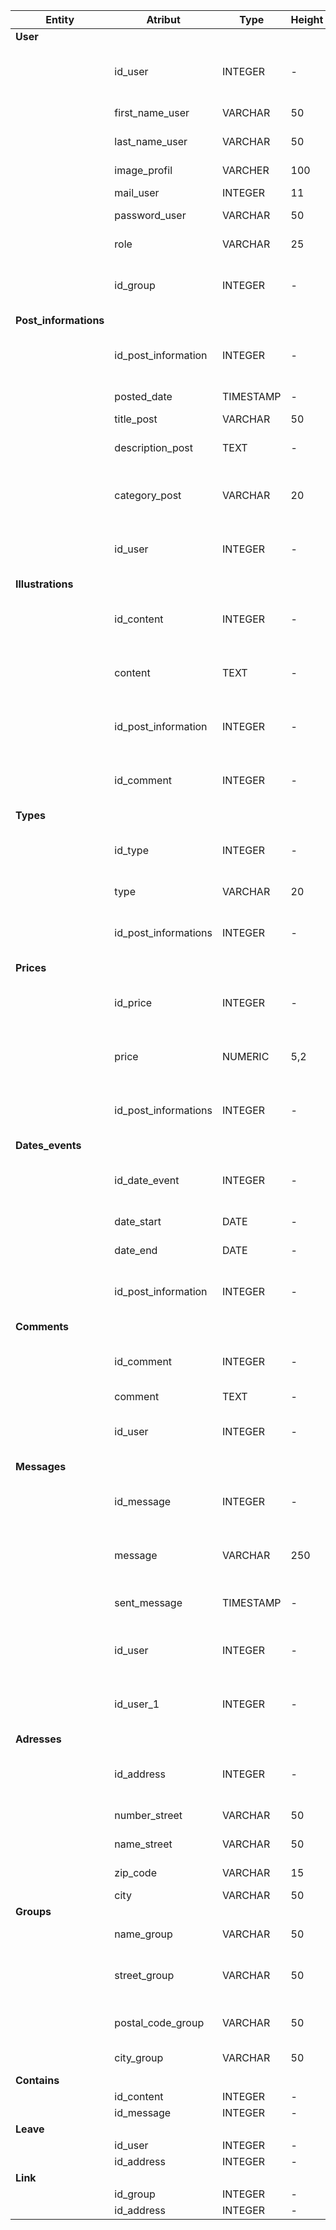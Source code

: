 | Entity                | Atribut              | Type      | Height | Constraint                            | Description                                           | Exemple                                     |
| --------------------- | -------------------- | --------- | ------ | ------------------------------------- | ----------------------------------------------------- | ------------------------------------------- |
| **User**              |                      |           |        |                                       |                                                       |                                             |
|                       | id_user              | INTEGER   | -      | NOT NULL, PRIMARY KEY, AUTO INCREMENT | Unique user identifier                                | 0874628                                     |
|                       | first_name_user      | VARCHAR   | 50     | NOT NULL                              | User's first name                                     | Selina                                      |
|                       | last_name_user       | VARCHAR   | 50     | NOT NULL                              | User's last name                                      | Kyle                                        |
|                       | image_profil         | VARCHER   | 100    | Optionnel                             | User profile photo                                    | https://eidnn_fdbkfkdbdj...                 |
|                       | mail_user            | INTEGER   | 11     | NOT NULL                              | User email                                            | theCat@eastEnd.got                          |
|                       | password_user        | VARCHAR   | 50     | NOT NULL                              | User password                                         | /!cAt\*\*\*                                 |
|                       | role                 | VARCHAR   | 25     | NOT NULL                              | The user's role                                       | Admin                                       |
|                       | id_group             | INTEGER   | -      | NOT NULL, FOREIGN KEY, AUTO INCREMENT | The identifier of the group to which the user belongs |
| **Post_informations** |                      |           |        |                                       |                                                       |                                             |
|                       | id_post_information  | INTEGER   | -      | NOT NULL, PRIMARY KEY, AUTO INCREMENT | Unique post identifier                                | 98567                                       |
|                       | posted_date          | TIMESTAMP | -      | NOT NULL                              | Date of publication                                   | 04/02/2024                                  |
|                       | title_post           | VARCHAR   | 50     | NOT NULL                              | Title of post                                         | Chat trouvé                                 |
|                       | description_post     | TEXT      | -      | NOT NULL                              | Descriptive content of the publication                | J'ai trouvé un chat au coin entre la rue... |
|                       | category_post        | VARCHAR   | 20     | NOT NULL                              | Category to which the publication belongs             | Perdu/Trouvé                                |
|                       | id_user              | INTEGER   | -      | NOT NULL, FOREIGN KEY, AUTO INCREMENT | The identifier of user who posted publication         |
| **Illustrations**     |                      |           |        |                                       |                                                       |                                             |
|                       | id_content           | INTEGER   | -      | NOT NULL, PRIMARY KEY, AUTO INCREMENT | Unique content identifier                             | 0287                                        |
|                       | content              | TEXT      | -      | NOT NULL                              | Images, videos to illustrate the publication          | https://cat_image...                        |
|                       | id_post_information  | INTEGER   | -      | NOT NULL, FOREIGN KEY, AUTO INCREMENT |
|                       | id_comment           | INTEGER   | -      | NOT NULL, FOREIGN KEY, AUTO INCREMENT |
| **Types**             |                      |           |        |                                       |                                                       |                                             |
|                       | id_type              | INTEGER   | -      | NOT NULL, PRIMARY KEY, AUTO INCREMENT | Unique type identifier                                | 02641                                       |
|                       | type                 | VARCHAR   | 20     | NOT NULL                              | publication type                                      | Services                                    |
|                       | id_post_informations | INTEGER   | -      | NOT NULL, FOREIGN KEY, AUTO INCREMENT |
| **Prices**            |                      |           |        |                                       |                                                       |                                             |
|                       | id_price             | INTEGER   | -      | NOT NULL, PRIMARY KEY, AUTO INCREMENT | Unique price identifier                               | 00283920                                    |
|                       | price                | NUMERIC   | 5,2    | NOT NULL                              | Price of a purchase-type publication                  | 56,00                                       |
|                       | id_post_informations | INTEGER   | -      | NOT NULL, FOREIGN KEY, AUTO INCREMENT |
| **Dates_events**      |                      |           |        |                                       |                                                       |                                             |
|                       | id_date_event        | INTEGER   | -      | NOT NULL, PRIMARY KEY, AUTO INCREMENT | Unique date event identifier                          | 070098                                      |
|                       | date_start           | DATE      | -      | NOT NULL                              | Event start date                                      | 20/06/2024                                  |
|                       | date_end             | DATE      | -      | Optionnel                             | Event end date                                        | 28/07/2024                                  |
|                       | id_post_information  | INTEGER   | -      | NOT NULL, FOREIGN KEY, AUTO INCREMENT | Publication identifier linked to date                 |
| **Comments**          |                      |           |        |                                       |                                                       |                                             |
|                       | id_comment           | INTEGER   | -      | NOT NULL, PRIMARY KEY, AUTO INCREMENT | Unique comment identifier                             | 0543268                                     |
|                       | comment              | TEXT      | -      | NOT NULL                              |                                                       |                                             |
|                       | id_user              | INTEGER   | -      | NOT NULL, FOREIGN KEY, AUTO INCREMENT | ID of user who posted the comment                     | 001234                                      |
| **Messages**          |                      |           |        |                                       |                                                       |                                             |
|                       | id_message           | INTEGER   | -      | NOT NULL, PRIMARY KEY, AUTO INCREMENT | Unique message identifier                             | 00123                                       |
|                       | message              | VARCHAR   | 250    | NOT NULL                              | Text written by a user about a publication            | Bonjour, j'ai besoin de tes services...     |
|                       | sent_message         | TIMESTAMP | -      | NOT NULL                              | Date the message was sent                             | 14/09/2024 16:20                            |
|                       | id_user              | INTEGER   | -      | NOT NULL, FOREIGN KEY, AUTO INCREMENT | The user ID linked to the message sent                | 922881                                      |
|                       | id_user_1            | INTEGER   | -      | NOT NULL, FOREIGN KEY, AUTO INCREMENT | The user ID linked to the message received            | 00198                                       |
| **Adresses**          |                      |           |        |                                       |                                                       |                                             |
|                       | id_address           | INTEGER   | -      | NOT NULL, PRIMARY KEY, AUTO INCREMENT | Unique address identifier                             | 065400                                      |
|                       | number_street        | VARCHAR   | 50     | Optionnel                             | User's voice number                                   | 23                                          |
|                       | name_street          | VARCHAR   | 50     | NOT NULL                              | User's street name                                    | Midtown avenue                              |
|                       | zip_code             | VARCHAR   | 15     | NOT NULL                              | User's postal code                                    | 19880                                       |
|                       | city                 | VARCHAR   | 50     | NOT NULL                              | User's city                                           | Gotham                                      |
| **Groups**            |                      |           |        |                                       |                                                       |                                             |
|                       | name_group           | VARCHAR   | 50     | NOT NULL                              | Neighborhood group name                               | Les résidences occitanes                    |
|                       | street_group         | VARCHAR   | 50     | NOT NULL                              | The street name of neighborhood group                 | Avenue d'Occitnaie                          |
|                       | postal_code_group    | VARCHAR   | 50     | NOT NULL                              | Neighborhood group's postal code                      | 31011                                       |
|                       | city_group           | VARCHAR   | 50     | NOT NULL                              | Neighborhood group's city                             | Toulouse                                    |
| **Contains**          |                      |           |
|                       | id_content           | INTEGER   | -      | NOT NULL                              |
|                       | id_message           | INTEGER   | -      | NOT NULL                              |
| **Leave**             |
|                       | id_user              | INTEGER   | -      | NOT NULL                              |
|                       | id_address           | INTEGER   | -      | NOT NULL                              |
| **Link**              |
|                       | id_group             | INTEGER   | -      | NOT NULL                              |
|                       | id_address           | INTEGER   | -      | NOT NULL                              |
